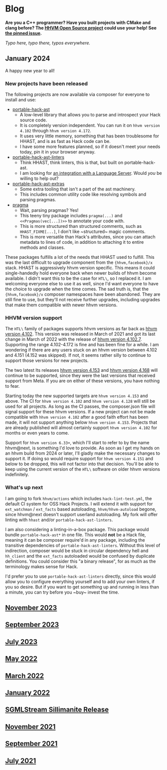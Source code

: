 # Blog

**Are you a C++ programmer? Have you built projects with CMake and clang before? The [HHVM Open Source project](https://github.com/facebook/hhvm) could use your help! See [the pinned issue](https://github.com/hershel-theodore-layton/hershel-theodore-layton/issues/2).**

_Typo here, typo there, typos everywhere._

## January 2024

A happy new year to all!

### New projects have been released

The following projects are now available via composer for everyone to install and use:
 - [portable-hack-ast](https://github.com/hershel-theodore-layton/portable-hack-ast)
   - A low-level library that allows you to parse and introspect your Hack source code.
   - It is completely version independent. You can run it on `hhvm version 4.102` through `hhvm version 4.172`. 
   - It uses very little memory, something that has been troublesome for HHAST, and is as fast as Hack code can be.
   - I have some more features planned, so if it doesn't meet your needs today, pin it in your browser anyway.
 - [portable-hack-ast-linters](https://github.com/hershel-theodore-layton/portable-hack-ast-linters)
   - Think HHAST, think linters, this is that, but built on portable-hack-ast.
   - I am looking for [an integration with a Language Server](https://github.com/hershel-theodore-layton/portable-hack-ast-linters/issues/1). Would _you_ be willing to help out? 
 - [portable-hack-ast-extras](https://github.com/hershel-theodore-layton/portable-hack-ast-extras)
   - Some extra tooling that isn't a part of the ast machinery.
   - This includes common utility code like resolving symbols and parsing pragmas.
 - [pragma](https://github.com/hershel-theodore-layton/pragma)
   - Wait, parsing pragmas? Yes!
   - This teeny tiny package includes `pragma(...)` and `<<Pragmas(vec[...])>>` to annotate your code with.
   - This is more structured than structured comments, such as `HHAST_FIXME[...]`, I don't like ~structured~ magic comments.
   - This is more versatile than Hack's attributes, since you can attach metadata to lines of code, in addition to attaching it to entire methods and classes.
  
These packages fulfills a lot of the needs that HHAST used to fulfill. This was the last difficult to upgrade component from the `{hhvm,facebook}/x` stack. HHAST is aggressively hhvm version specific. This means it could single-handedly hold everyone back when newer builds of hhvm become available. I didn't want this to be the case for `HTL\`, so I replaced it. I am welcoming everyone else to use it as well, since I'd want everyone to have the choice to upgrade when the time comes. The sad truth is, that the `{hhvm,facebook}/x` composer namespaces have been abandoned. They are still fine to use, but they'll not receive further upgrades, including upgrades that make them compatible with newer hhvm versions.

### HHVM version support

The `HTL\` family of packages supports hhvm versions as far back as [hhvm version 4.102](https://hhvm.com/blog/2021/03/23/hhvm-4.102.html). This version was released in March of 2021 and got its last change in March of 2022 with the release of [hhvm version 4.102.7](https://hhvm.com/blog/2022/03/17/hhvm-4.153.html). Supporting the range 4.102-4.172 is fine and has been fine for a while. I am wondering if there are any users stuck on an hhvm version between 4.102 and 4.151 (4.152 was skipped). If not, it seems rather silly to continue to support those versions for new projects.

The two latest lts releases [hhvm version 4.153](https://hhvm.com/blog/2022/03/17/hhvm-4.153.html) and [hhvm version 4.168](https://hhvm.com/blog/2022/09/09/hhvm-4.168.html) will continue to be supported, since they were the last versions that received support from Meta. If you are on either of these versions, you have nothing to fear.

Starting today the new supported targets are `hhvm version 4.153` and above. The CI for `hhvm version 4.102` and `hhvm version 4.128` will still be used for all projects. As long as the CI passes, the composer.json file will signal support for these hhvm versions. If a new project can not be made compatible with `hhvm version 4.102` after a good faith effort has been made, it will not support anything below `hhvm version 4.153`. Projects that are already published will almost certainly support `hhvm version 4.102` for months or even years to come.

Support for `hhvm version 6.33+`, which I'll start to refer to by the name hhvm@next, is something I'd love to provide. As soon as I get my hands on an hhvm build from 2024 or later, I'll gladly make the necessary changes to support it. If doing so would require support for `hhvm version 4.151` and below to be dropped, this will not factor into that decision. You'll be able to keep using the current version of the `HTL\` software on older hhvm versions indefinitely.

### What's up next

I am going to fork `hhvm/actions` which includes `hack-lint-test.yml`, the default CI system for OSS Hack Projects. I will extend it with support for `ext_watchman` / `ext_facts` based autoloading, `hhvm/hhvm-autoload` begone, since hhvm@next doesn't support userland autoloading. My fork will offer linting with `hhast` and/or `portable-hack-ast-linters`.

I am also considering a linting-in-a-box package. This package would bundle `portable-hack-ast*` in one file. This would **not** be a Hack file, meaning it can be composer require'd in any package, including the transitive dependencies of `portable-hack-ast-linters`. Without this level of indirection, composer would be stuck in circular dependency hell and `hh_client` and the `ext_facts` autoloaded would be confused by duplicate definitions. You could consider this "a binary release", for as much as the terminology makes sense for Hack.

I'd prefer you to use `portable-hack-ast-linters` directly, since this would allow you to configure everything yourself and to add your own linters, if you so desire. But if you want to get something up and running in less than a minute, you can try before you ~buy~ invest the time.

## [November 2023](https://github.com/hershel-theodore-layton/hershel-theodore-layton/blob/master/2023-11.md)
## [September 2023](https://github.com/hershel-theodore-layton/hershel-theodore-layton/blob/master/2023-09.md)
## [July 2023](https://github.com/hershel-theodore-layton/hershel-theodore-layton/blob/master/2023-07.md)
## [May 2022](https://github.com/hershel-theodore-layton/hershel-theodore-layton/blob/master/2022-05.md)
## [March 2022](https://github.com/hershel-theodore-layton/hershel-theodore-layton/blob/master/2022-03.md)
## [January 2022](https://github.com/hershel-theodore-layton/hershel-theodore-layton/blob/master/2022-01.md)
## [SGMLStream Sillimanite Release](https://github.com/hershel-theodore-layton/hershel-theodore-layton/blob/master/2022-release-announcement-sgml-stream-sillimanite.md)
## [November 2021](https://github.com/hershel-theodore-layton/hershel-theodore-layton/blob/master/2021-11.md)
## [September 2021](https://github.com/hershel-theodore-layton/hershel-theodore-layton/blob/master/2021-09.md)
## [July 2021](https://github.com/hershel-theodore-layton/hershel-theodore-layton/blob/master/2021-07.md)

[^1]: The full text was authored by Paul Bissonette and published to hhvm.com under a Creative Commons Attribution 4.0 International license.
[^2]: In June I copied the sources over to a new repo, but I had already been writing code in March (maybe April). The latest iteration started in October.
